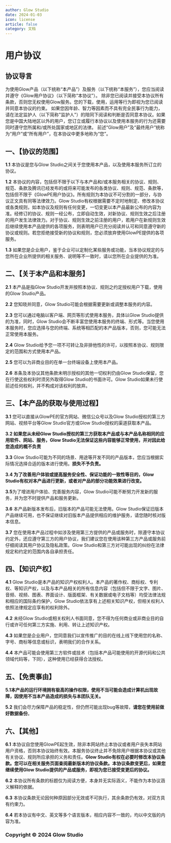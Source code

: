 ```yaml
---
author: Glow Studio
date: 2024-01-03
icon: license
article: false
category: 文档
---
```


# 用户协议

## 协议导言

为使用Glow产品（以下统称“本产品”）及服务（以下统称“本服务”），您应当阅读并遵守《Glow用户协议》（以下简称“本协议”）。
除非您已阅读并接受本协议所有条款，否则您无权使用Glow服务。您的下载，使用，运用等行为即视为您已阅读并同意本协议的约束。
如果您因年龄、智力等因素而不具有完全民事行为能力，请在法定监护人（以下简称"监护人"）的陪同下阅读和判断是否同意本协议。如果您是中国大陆地区以外的用户，您订立或履行本协议以及使用本服务的行为还需要同时遵守您所属和/或所处国家或地区的法律。
前述“Glow用户”及“最终用户”统称为“用户”或“所有用户”，在本协议中更多地称为“您”。

## 一、【协议的范围】

**1.1** 本协议是您与Glow Studio之间关于您使用本产品，以及使用本服务所订立的协议。

**1.2** 本协议的内容，包括但不限于以下与本产品和/或本服务相关的协议、规则、规范、条款及腾讯已经发布的或将来可能发布的各类协议、规则、规范、条款等，包括但不限于《GlowPE用户协议》。所有规则为本协议不可分割的一部分，与协议正文具有同等法律效力。Glow Studio有权根据需要不定时地制定、修改本协议或各类规则，如本协议及规则有任何变更，一切变更以本产品最新公布的内容为准。经修订的协议、规则一经公布，立即自动生效，对新协议、规则生效之后注册的用户发生法律效力。对于协议、规则生效之前注册的用户，若用户在新规则生效后继续使用本产品提供的各项服务，则表明用户已充分阅读并认可和同意遵守新的协议或规则。若您拒绝接受新的协议和规则，您必须放弃使用GlowPE提供的各项服务。

**1.3** 如果您是企业用户，鉴于企业可以定制化某些服务或功能，当本协议规定的与您所在企业所提供的相关服务、说明等不一致时，请以您所在企业提供的为准。

## 二、【关于本产品和本服务】

**2.1** 本产品是指Glow Studio开发并按照本协议、规则之约定授权用户下载，使用的Glow Studio产品。

**2.2** 您知晓并同意，Glow Studio可能会根据需要更新或调整本服务的内容。

**2.3** 您可以通过电脑以客户端、网页等形式使用本服务，具体以Glow Studio提供的为准，同时，Glow Studio会不断丰富您使用本服务的终端、形式等。当您使用本服务时，您应选择与您的终端、系统等相匹配的本产品版本，否则，您可能无法正常使用本服务。

**2.4** Glow Studio给予您一项不可转让及非排他性的许可，以按照本协议、规则限定的范围和方式使用本产品。

**2.5** 您可以为非商业目的在单一台终端设备上使用本产品。

**2.6** 本条及本协议其他条款未明示授权的其他一切权利仍由Glow Studio保留，您在行使这些权利时须另外取得Glow Studio的书面许可。Glow Studio如果未行使前述任何权利，并不构成对该权利的放弃。

## 三、【本产品的获取与使用过程】

**3.1** 您可以直接从GlowPE的官方网站、微信公众号以及Glow Studio授权的第三方网站、视频平台等Glow Studio官方或Glow Studio授权的渠道获取本产品。

**3.2 如果您从未经Glow Studio授权的第三方获取本产品或与本产品名称相同的应用软件、网站、服务，Glow Studio无法保证这些内容能够正常使用，并对因此给您造成的概不负责**

**3.3** Glow Studio可能为不同的场景、用途等开发不同的产品版本，您应当根据实际情况选择合适的版本进行使用。**损失不予负责。**

**3.4 为了改善用户体验或提高服务安全性、保证功能的一致性等目的，Glow Studio有权对本产品进行更新，或者对产品的部分功能效果进行改变。**

**3.5**为了增进用户体验、完善服务内容，Glow Studio可能不断努力开发新的服务，并为您不时提供产品和服务更新。

**3.6** 本产品新版本发布后，旧版本的产品可能无法使用。Glow Studio保证旧版本产品继续可用，也不保证继续对旧版本产品提供相应的维护服务，请您随时核对版本信息。

**3.7** 您在使用本产品过程中如涉及使用第三方提供的产品或服务时，除遵守本协议约定外，还应遵守第三方的用户协议，我们建议您在使用该种第三方产品或服务前仔细阅读其用户协议及隐私政策。Glow Studio和第三方对可能出现的纠纷在法律规定和约定的范围内各自承担责任。

## 四、【知识产权】

**4.1** Glow Studio是本产品的知识产权权利人。本产品的著作权、商标权、专利权、等知识产权，以及与本产品相关的所有信息内容（包括但不限于文字、图片、音频、视频、图表、界面设计、版面框架、有关数据或电子文档等）均受法律法规和相应的国际条约保护，Glow Studio依法享有上述相关知识产权，但相关权利人依照法律规定应享有的权利除外。

**4.2** 未经Glow Studio或相关权利人书面同意，您不得为任何商业或非商业目的自行或许可任何第三方实施、利用、转让上述知识产权。

**4.3** 如果您是企业用户，您同意我们以宣传推广的目的在线上线下使用您的名称、字号、商标等信息或标识，表明我们的合作关系。

**4.4** 本产品可能会使用第三方软件或技术（包括本产品可能使用的开源代码和公共领域代码等，下同），这种使用已经获得合法授权。

## 五、【免责事由】

**5.1本产品的运行环境拥有极高的操作权限，使用不当可能会造成计算机出现故障，因使用不当本产品造成的损失与本团队无关。**

**5.2** 我们会尽力保障产品的稳定性，但仍然可能出现bug等故障，**请您在使用前做好数据备份**。

## 六、【其他】

**6.1** 本协议自您使用GlowPE起生效，除非本网站终止本协议或者用户丧失本网站用户资格，否则本协议始终有效。本服务协议终止并不免除用户根据本协议或其他有关协议、规则所应承担的义务和责任。**Glow Studio有权在必要时修改本协议条款。您可以在相关服务页面查阅最新版本的协议条款。本协议条款变更后，如果您继续使用Glow Studio提供的产品或服务，即视为您已接受变更后的协议。**

**6.2** 本协议所有条款的标题仅为阅读方便，本身并无实际涵义，不能作为本协议涵义解释的依据。

**6.3** 本协议条款无论因何种原因部分无效或不可执行，其余条款仍有效，对双方具有约束力。

**6.4** 若本协议有中文、英文等多个语言版本，相应内容不一致的，均以中文版的内容为准。

### **Copyright © 2024 Glow Studio**
